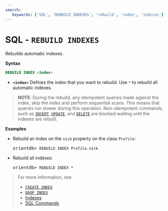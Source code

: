 ```yaml
---
search:
   keywords: ['SQL', 'REBUILD INDEXES', 'rebuild', 'index', 'indices']
---
```


# SQL - `REBUILD INDEXES`

Rebuilds automatic indexes.

**Syntax**

```sql
REBUILD INDEX <index>
```

- **`<index>`** Defines the index that you want to rebuild.  Use `*` to rebuild all automatic indexes.

>**NOTE**: During the rebuild, any idempotent queries made against the index, skip the index and perform sequential scans.  This means that queries run slower during this operation.  Non-idempotent commands, such as [`INSERT`](SQL-Insert.md), [`UPDATE`](SQL-Update.md), and [`DELETE`](SQL-Delete.md) are blocked waiting until the indexes are rebuilt.

**Examples**

- Rebuild an index on the `nick` property on the class `Profile`:

  <pre>
  orientdb> <code class='lang-sql userinput'>REBUILD INDEX Profile.nick</code>
  </pre>

- Rebuild all indexes:
  
  <pre>
  orientdb> <code class='lang-sql userinput'>REBUILD INDEX *</code>
  </pre>

>For more information, see
>- [`CREATE INDEX`](SQL-Create-Index.md)
>- [`DROP INDEX`](SQL-Drop-Index.md)
>- [Indexes](../indexing/Indexes.md)
>- [SQL Commands](SQL-Commands.md)

